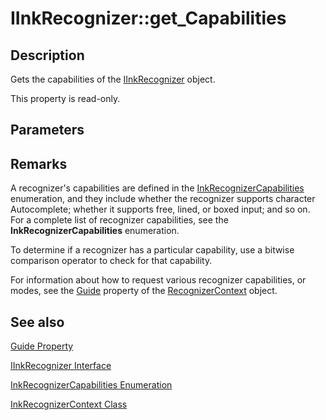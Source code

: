 # IInkRecognizer::get_Capabilities

## Description

Gets the capabilities of the [IInkRecognizer](https://learn.microsoft.com/windows/desktop/api/msinkaut/nn-msinkaut-iinkrecognizer) object.

This property is read-only.

## Parameters

## Remarks

A recognizer's capabilities are defined in the [InkRecognizerCapabilities](https://learn.microsoft.com/windows/desktop/api/msinkaut/ne-msinkaut-inkrecognizercapabilities) enumeration, and they include whether the recognizer supports character Autocomplete; whether it supports free, lined, or boxed input; and so on. For a complete list of recognizer capabilities, see the **InkRecognizerCapabilities** enumeration.

To determine if a recognizer has a particular capability, use a bitwise comparison operator to check for that capability.

For information about how to request various recognizer capabilities, or modes, see the [Guide](https://learn.microsoft.com/windows/desktop/api/msinkaut/nf-msinkaut-iinkrecognizercontext-get_guide) property of the [RecognizerContext](https://learn.microsoft.com/windows/desktop/tablet/inkrecognizercontext-class) object.

## See also

[Guide Property](https://learn.microsoft.com/windows/desktop/api/msinkaut/nf-msinkaut-iinkrecognizercontext-get_guide)

[IInkRecognizer Interface](https://learn.microsoft.com/windows/desktop/api/msinkaut/nn-msinkaut-iinkrecognizer)

[InkRecognizerCapabilities Enumeration](https://learn.microsoft.com/windows/desktop/api/msinkaut/ne-msinkaut-inkrecognizercapabilities)

[InkRecognizerContext Class](https://learn.microsoft.com/windows/desktop/tablet/inkrecognizercontext-class)